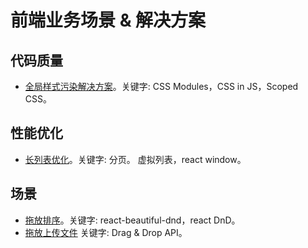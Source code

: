 # 前端业务场景 &amp; 解决方案

## 代码质量
* [全局样式污染解决方案](src/quality/avoid-css-conflict/README.md)。关键字: CSS Modules，CSS in JS，Scoped CSS。

## 性能优化
* [长列表优化](src/performance/large-list/README.md)。关键字: 分页。 虚拟列表，react window。

## 场景
* [拖放排序](src/scene/dnd-sort/README.md)。关键字: react-beautiful-dnd，react DnD。
* [拖放上传文件](src/scene/dnd-upload-file/README.md) 关键字: Drag & Drop API。
